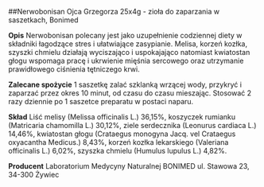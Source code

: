 ##Nerwobonisan Ojca Grzegorza 25x4g - zioła do zaparzania w saszetkach, Bonimed

**Opis** Nerwobonisan polecany jest jako uzupełnienie codziennej diety w składniki łagodzące stres i ułatwiające zasypianie. Melisa, korzeń kozłka, szyszki chmielu działają wyciszająco i uspokajająco natomiast kwiatostan głogu wspomaga pracę i ukrwienie mięśnia sercowego oraz utrzymanie prawidłowego ciśnienia tętniczego krwi. 

**Zalecane spożycie** 1 saszetkę zalać szklanką wrzącej wody, przykryć i zaparzać przez okres 10 minut, od czasu do czasu mieszając. Stosować 2 razy dziennie po 1 saszetce preparatu w postaci naparu.

**Skład** Liść melisy (Melissa officinalis L.) 36,15%, koszyczek rumianku (Matricaria chamomilla L.) 30,12%, ziele serdecznika (Leonurus cardiaca L.) 14,46%, kwiatostan głogu (Crataegus monogyna Jacq. vel Crataegus
oxyacantha Medicus.) 8,43%, korzeń kozłka lekarskiego (Valeriana officinalis L.) 6,02%, szyszka chmielu (Humulus lupulus L.) 4,82%.

**Producent** Laboratorium Medycyny Naturalnej BONIMED
ul. Stawowa 23, 34-300 Żywiec
